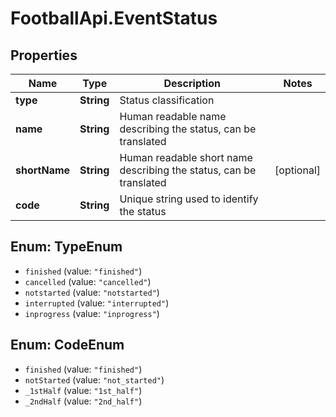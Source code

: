 # FootballApi.EventStatus

## Properties
Name | Type | Description | Notes
------------ | ------------- | ------------- | -------------
**type** | **String** | Status classification | 
**name** | **String** | Human readable name describing the status, can be translated | 
**shortName** | **String** | Human readable short name describing the status, can be translated | [optional] 
**code** | **String** | Unique string used to identify the status | 

<a name="TypeEnum"></a>
## Enum: TypeEnum

* `finished` (value: `"finished"`)
* `cancelled` (value: `"cancelled"`)
* `notstarted` (value: `"notstarted"`)
* `interrupted` (value: `"interrupted"`)
* `inprogress` (value: `"inprogress"`)


<a name="CodeEnum"></a>
## Enum: CodeEnum

* `finished` (value: `"finished"`)
* `notStarted` (value: `"not_started"`)
* `_1stHalf` (value: `"1st_half"`)
* `_2ndHalf` (value: `"2nd_half"`)

